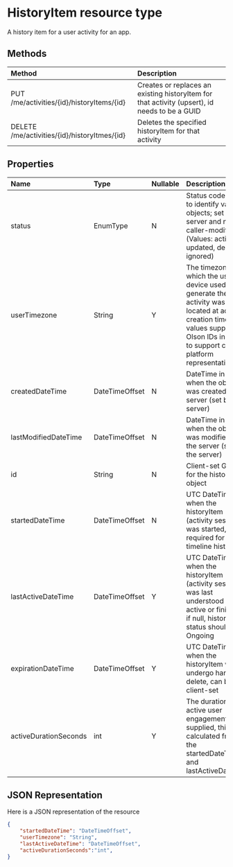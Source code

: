 # HistoryItem resource type

A history item for a user activity for an app.

## Methods

|Method | Description|
|:------|:----------|
|PUT /me/activities/{id}/historyItems/{id} | Creates or replaces an existing historyItem for that activity (upsert), id needs to be a GUID|
|DELETE /me/activities/{id}/historyItmes/{id} | Deletes the specified historyItem for that activity|

## Properties

|Name | Type | Nullable | Description|
|:---|:------|:---------|:-----------|
|status | EnumType | N | Status code used to identify valid objects; set by the server and not caller-modifiable (Values: active, updated, deleted, ignored)|
|userTimezone | String | Y | The timezone in which the user's device used to generate the activity was located at activity creation time; values supplied as Olson IDs in order to support cross-platform representation|
|createdDateTime | DateTimeOffset | N | DateTime in UTC when the object was created on the server (set by the server)|
|lastModifiedDateTime | DateTimeOffset | N | DateTime in UTC when the object was modified on the server (set by the server)|
|id | String | N | Client-set GUID for the history item object|
|startedDateTime | DateTimeOffset | N | UTC DateTime when the historyItem (activity session) was started, required for timeline history|
|lastActiveDateTime | DateTimeOffset | Y | UTC DateTime when the historyItem (activity session) was last understood as active or finished - if null, historyItem status should be Ongoing|
|expirationDateTime | DateTimeOffset | Y | UTC DateTime when the historyItem will undergo hard-delete, can be client-set|
|activeDurationSeconds | int | Y | The duration of active user engagement; if not supplied, this is calculated from the startedDateTime and lastActiveDateTime|

## JSON Representation

Here is a JSON representation of the resource

<!-- {
  "blockType": "resource",
  "optionalProperties": [
    "userTimezone",
    "lastActiveDateTime",
    "activeDurationSeconds"
  ],
  "@odata.type": "microsoft.graph.historyitem"
}-->

```json
{
    "startedDateTime": "DateTimeOffset",
    "userTimezone": "String",
    "lastActiveDateTime": "DateTimeOffset",
    "activeDurationSeconds":"int",
}
```

<!-- uuid: 8fcb5dbc-d5aa-4681-8e31-b001d5168d79
2017-06-07 14:57:30 UTC -->
<!-- {
  "type": "#page.annotation",
  "description": "historyitem resource",
  "keywords": "",
  "section": "documentation",
  "tocPath": ""
}-->
